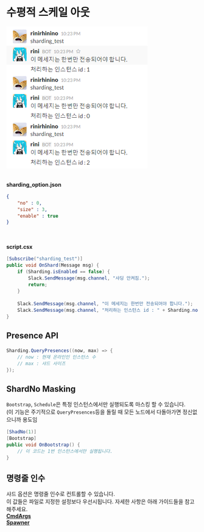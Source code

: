 수평적 스케일 아웃
====
![shad](img/sharding.png)<br><br>

__sharding_option.json__
```json
{
    "no" : 0,
    "size" : 3,
    "enable" : true
}
```

<br><br>
__script.csx__
```cs
[Subscribe("sharding_test")]
public void OnShard(Message msg) {
    if (Sharding.isEnabled == false) {
        Slack.SendMessage(msg.channel, "샤딩 안켜짐.");
        return;
    } 
    
    Slack.SendMessage(msg.channel, "이 메세지는 한번만 전송되어야 합니다.");
    Slack.SendMessage(msg.channel, "처리하는 인스턴스 id : " + Sharding.no.ToString());
}
```

Presence API
----
```cs
Sharding.QueryPresences((now, max) => {
    // now : 현재 온라인인 인스턴스 수
    // max : 샤드 사이즈
});
```

ShardNo Masking
----
`Bootstrap`, `Schedule`은 특정 인스턴스에서만 실행되도록 마스킹 할 수 있습니다.<br>
(이 기능은 주기적으로 `QueryPresences`등을 돌릴 때 모든 노드에서 다돌아가면 정신없으니까 용도임
```cs
[ShadNo(1)]
[Bootstrap]
public void OnBootstrap() {
    // 이 코드는 1번 인스턴스에서만 실행됩니다.
}
```

명령줄 인수
----
샤드 옵션은 명령줄 인수로 컨트롤할 수 있습니다.<br>
이 값들은 파일로 지정한 설정보다 우선시됩니다. 자세한 사항은 아래 가이드들을 참고해주세요.
<br>
__[CmdArgs](https://github.com/pjc0247/Slacker/blob/master/doc/cmd_options.md)__<br>
__[Spawner](https://github.com/pjc0247/Slacker/blob/master/doc/adv/spawner.md)__<br>
